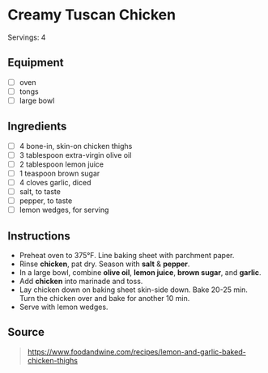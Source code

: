# Creamy Tuscan Chicken
Servings: 4

## Equipment
- [ ] oven
- [ ] tongs
- [ ] large bowl

## Ingredients
- [ ] 4 bone-in, skin-on chicken thighs
- [ ] 3 tablespoon extra-virgin olive oil
- [ ] 2 tablespoon lemon juice
- [ ] 1 teaspoon brown sugar
- [ ] 4 cloves garlic, diced
- [ ] salt, to taste
- [ ] pepper, to taste
- [ ] lemon wedges, for serving

## Instructions
- Preheat oven to 375&deg;F. Line baking sheet with parchment paper.
- Rinse **chicken**, pat dry. Season with **salt** & **pepper**.
- In a large bowl, combine **olive oil**, **lemon juice**, **brown sugar**, and **garlic**.
- Add **chicken** into marinade and toss.
- Lay chicken down on baking sheet skin-side down. Bake 20-25 min. Turn the chicken over and bake for another 10 min.
- Serve with lemon wedges.

## Source
> https://www.foodandwine.com/recipes/lemon-and-garlic-baked-chicken-thighs